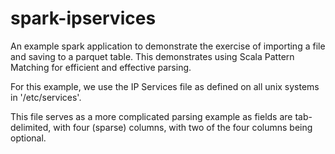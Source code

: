spark-ipservices
================

  An example spark application to demonstrate the exercise of
importing a file and saving to a parquet table. This demonstrates
using Scala Pattern Matching for efficient and effective parsing.

  For this example, we use the IP Services file as defined
on all unix systems in '/etc/services'.  

  This file serves as a more complicated parsing example as 
fields are tab-delimited, with four (sparse) columns, with two 
of the four columns being optional.



